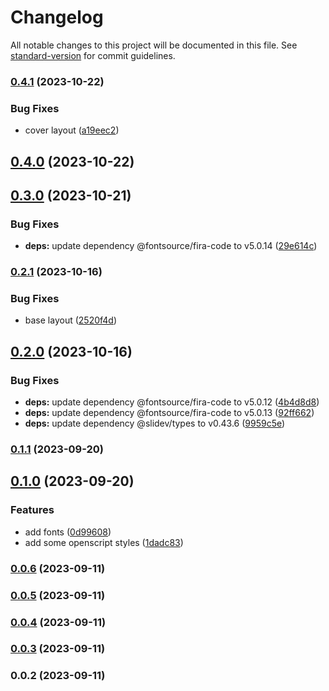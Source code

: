 # Changelog

All notable changes to this project will be documented in this file. See [standard-version](https://github.com/conventional-changelog/standard-version) for commit guidelines.

### [0.4.1](https://github.com/openscript-ch/slidev-theme/compare/v0.4.0...v0.4.1) (2023-10-22)


### Bug Fixes

* cover layout ([a19eec2](https://github.com/openscript-ch/slidev-theme/commit/a19eec2ad0e990630171c2184f7588065cb761d0))

## [0.4.0](https://github.com/openscript-ch/slidev-theme/compare/v0.3.0...v0.4.0) (2023-10-22)

## [0.3.0](https://github.com/openscript-ch/slidev-theme/compare/v0.2.1...v0.3.0) (2023-10-21)


### Bug Fixes

* **deps:** update dependency @fontsource/fira-code to v5.0.14 ([29e614c](https://github.com/openscript-ch/slidev-theme/commit/29e614ca017f0a0860c90aaf59624ababae01b3b))

### [0.2.1](https://github.com/openscript-ch/slidev-theme/compare/v0.2.0...v0.2.1) (2023-10-16)


### Bug Fixes

* base layout ([2520f4d](https://github.com/openscript-ch/slidev-theme/commit/2520f4da1eb83b9625a393f1332afcbad4b8fa37))

## [0.2.0](https://github.com/openscript-ch/slidev-theme/compare/v0.1.1...v0.2.0) (2023-10-16)


### Bug Fixes

* **deps:** update dependency @fontsource/fira-code to v5.0.12 ([4b4d8d8](https://github.com/openscript-ch/slidev-theme/commit/4b4d8d8b1773e67d940c9290ba8399ffe437ed1a))
* **deps:** update dependency @fontsource/fira-code to v5.0.13 ([92ff662](https://github.com/openscript-ch/slidev-theme/commit/92ff662837cf654db59edfb804474b97f9ad7373))
* **deps:** update dependency @slidev/types to v0.43.6 ([9959c5e](https://github.com/openscript-ch/slidev-theme/commit/9959c5ebcde6fc927a1904d0c7be2f237bd0627d))

### [0.1.1](https://github.com/openscript-ch/slidev-theme/compare/v0.1.0...v0.1.1) (2023-09-20)

## [0.1.0](https://github.com/openscript-ch/slidev-theme/compare/v0.0.6...v0.1.0) (2023-09-20)


### Features

* add fonts ([0d99608](https://github.com/openscript-ch/slidev-theme/commit/0d99608068859583eed66ca348a92a4bf19158e3))
* add some openscript styles ([1dadc83](https://github.com/openscript-ch/slidev-theme/commit/1dadc83e5741ec59e51bece0c6869e00953dc6ca))

### [0.0.6](https://github.com/openscript-ch/slidev-theme/compare/v0.0.5...v0.0.6) (2023-09-11)

### [0.0.5](https://github.com/openscript-ch/slidev-theme/compare/v0.0.4...v0.0.5) (2023-09-11)

### [0.0.4](https://github.com/openscript-ch/slidev-theme/compare/v0.0.3...v0.0.4) (2023-09-11)

### [0.0.3](https://github.com/openscript-ch/slidev-theme/compare/v0.0.2...v0.0.3) (2023-09-11)

### 0.0.2 (2023-09-11)
